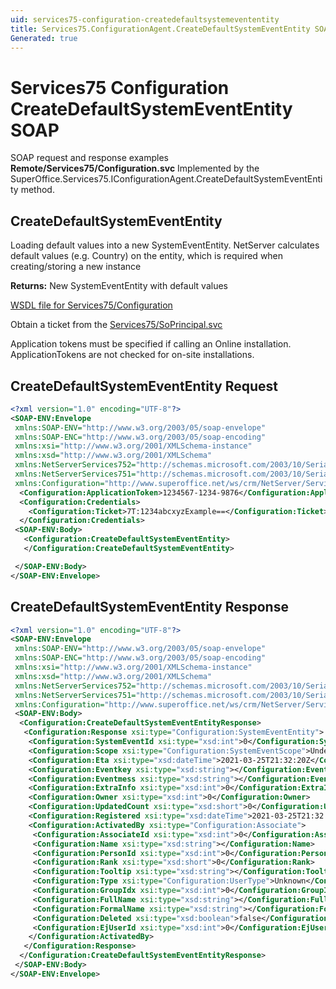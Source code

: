 ```yaml
---
uid: services75-configuration-createdefaultsystemevententity
title: Services75.ConfigurationAgent.CreateDefaultSystemEventEntity SOAP
Generated: true
---
```


# Services75 Configuration CreateDefaultSystemEventEntity SOAP

SOAP request and response examples **Remote/Services75/Configuration.svc**
Implemented by the <see cref="M:SuperOffice.Services75.IConfigurationAgent.CreateDefaultSystemEventEntity">SuperOffice.Services75.IConfigurationAgent.CreateDefaultSystemEventEntity</see> method.

## CreateDefaultSystemEventEntity

Loading default values into a new SystemEventEntity.
NetServer calculates default values (e.g. Country) on the entity, which is required when creating/storing a new instance


**Returns:** New SystemEventEntity with default values


[WSDL file for Services75/Configuration](../Services75-Configuration.md)

Obtain a ticket from the [Services75/SoPrincipal.svc](../SoPrincipal/index.md)

Application tokens must be specified if calling an Online installation. ApplicationTokens are not checked for on-site installations.

## CreateDefaultSystemEventEntity Request

```xml
<?xml version="1.0" encoding="UTF-8"?>
<SOAP-ENV:Envelope
 xmlns:SOAP-ENV="http://www.w3.org/2003/05/soap-envelope"
 xmlns:SOAP-ENC="http://www.w3.org/2003/05/soap-encoding"
 xmlns:xsi="http://www.w3.org/2001/XMLSchema-instance"
 xmlns:xsd="http://www.w3.org/2001/XMLSchema"
 xmlns:NetServerServices752="http://schemas.microsoft.com/2003/10/Serialization/Arrays"
 xmlns:NetServerServices751="http://schemas.microsoft.com/2003/10/Serialization/"
 xmlns:Configuration="http://www.superoffice.net/ws/crm/NetServer/Services75">
  <Configuration:ApplicationToken>1234567-1234-9876</Configuration:ApplicationToken>
  <Configuration:Credentials>
    <Configuration:Ticket>7T:1234abcxyzExample==</Configuration:Ticket>
  </Configuration:Credentials>
 <SOAP-ENV:Body>
   <Configuration:CreateDefaultSystemEventEntity>
   </Configuration:CreateDefaultSystemEventEntity>

 </SOAP-ENV:Body>
</SOAP-ENV:Envelope>

```


## CreateDefaultSystemEventEntity Response

```xml
<?xml version="1.0" encoding="UTF-8"?>
<SOAP-ENV:Envelope
 xmlns:SOAP-ENV="http://www.w3.org/2003/05/soap-envelope"
 xmlns:SOAP-ENC="http://www.w3.org/2003/05/soap-encoding"
 xmlns:xsi="http://www.w3.org/2001/XMLSchema-instance"
 xmlns:xsd="http://www.w3.org/2001/XMLSchema"
 xmlns:NetServerServices752="http://schemas.microsoft.com/2003/10/Serialization/Arrays"
 xmlns:NetServerServices751="http://schemas.microsoft.com/2003/10/Serialization/"
 xmlns:Configuration="http://www.superoffice.net/ws/crm/NetServer/Services75">
 <SOAP-ENV:Body>
  <Configuration:CreateDefaultSystemEventEntityResponse>
   <Configuration:Response xsi:type="Configuration:SystemEventEntity">
    <Configuration:SystemEventId xsi:type="xsd:int">0</Configuration:SystemEventId>
    <Configuration:Scope xsi:type="Configuration:SystemEventScope">Undefined</Configuration:Scope>
    <Configuration:Eta xsi:type="xsd:dateTime">2021-03-25T21:32:20Z</Configuration:Eta>
    <Configuration:Eventkey xsi:type="xsd:string"></Configuration:Eventkey>
    <Configuration:Eventmess xsi:type="xsd:string"></Configuration:Eventmess>
    <Configuration:ExtraInfo xsi:type="xsd:int">0</Configuration:ExtraInfo>
    <Configuration:Owner xsi:type="xsd:int">0</Configuration:Owner>
    <Configuration:UpdatedCount xsi:type="xsd:short">0</Configuration:UpdatedCount>
    <Configuration:Registered xsi:type="xsd:dateTime">2021-03-25T21:32:20Z</Configuration:Registered>
    <Configuration:ActivatedBy xsi:type="Configuration:Associate">
     <Configuration:AssociateId xsi:type="xsd:int">0</Configuration:AssociateId>
     <Configuration:Name xsi:type="xsd:string"></Configuration:Name>
     <Configuration:PersonId xsi:type="xsd:int">0</Configuration:PersonId>
     <Configuration:Rank xsi:type="xsd:short">0</Configuration:Rank>
     <Configuration:Tooltip xsi:type="xsd:string"></Configuration:Tooltip>
     <Configuration:Type xsi:type="Configuration:UserType">Unknown</Configuration:Type>
     <Configuration:GroupIdx xsi:type="xsd:int">0</Configuration:GroupIdx>
     <Configuration:FullName xsi:type="xsd:string"></Configuration:FullName>
     <Configuration:FormalName xsi:type="xsd:string"></Configuration:FormalName>
     <Configuration:Deleted xsi:type="xsd:boolean">false</Configuration:Deleted>
     <Configuration:EjUserId xsi:type="xsd:int">0</Configuration:EjUserId>
    </Configuration:ActivatedBy>
   </Configuration:Response>
  </Configuration:CreateDefaultSystemEventEntityResponse>
 </SOAP-ENV:Body>
</SOAP-ENV:Envelope>

```

